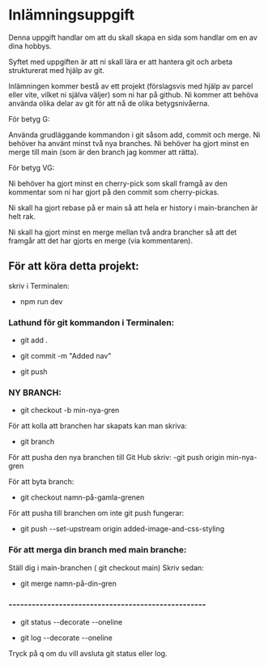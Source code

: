 # Inlämningsuppgift
Denna uppgift handlar om att du skall skapa en sida som handlar om en av dina hobbys. 

Syftet med uppgiften är att ni skall lära er att hantera git och arbeta strukturerat med hjälp av git. 

Inlämningen kommer bestå av ett projekt (förslagsvis med hjälp av parcel eller vite, vilket ni själva väljer) som ni har på github. Ni kommer att behöva använda olika delar av git för att nå de olika betygsnivåerna. 

För betyg G:

Använda grudläggande kommandon i git såsom add, commit och merge. 
Ni behöver ha använt minst två nya branches. 
Ni behöver ha gjort minst en merge till main (som är den branch jag kommer att rätta). 

För betyg VG:

Ni behöver ha gjort minst en cherry-pick som skall framgå av den kommentar som ni har gjort på den commit som cherry-pickas. 

Ni skall ha gjort rebase på er main så att hela er history i main-branchen är helt rak. 

Ni skall ha gjort minst en merge mellan två andra brancher så att det framgår att det har gjorts en merge (via kommentaren).

## För att köra detta projekt:
skriv i Terminalen:

- npm run dev

### Lathund för git kommandon i Terminalen:
- git add .

- git commit -m "Added nav"

- git push

### NY BRANCH:
- git checkout -b min-nya-gren

För att kolla att branchen har skapats kan man skriva:
- git branch

För att pusha den nya branchen till Git Hub skriv:
-git push origin min-nya-gren

För att byta branch:
- git checkout namn-på-gamla-grenen

För att pusha till branchen om inte git push fungerar:
- git push --set-upstream origin added-image-and-css-styling

### För att merga din branch med main branche:
Ställ dig i main-branchen ( git checkout main) Skriv sedan:
- git merge namn-på-din-gren

### ---------------------------------------------------
- git status --decorate --oneline

- git log --decorate --oneline

Tryck på q om du vill avsluta git status eller log.